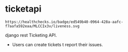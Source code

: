
# ticketapi
	https://healthchecks.io/badge/ed549b40-0964-428a-aafc-f7aafa592eaa/MLCCIx3v/liveness.svg
  
  django rest Ticketing API.
  - Users can create tickets t report their issues.
